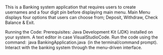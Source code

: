 This is a Banking system application that requires users to create usernames and a four digit pin before displaying main menu.
Main Menu displays four options that users can choose from; Deposit, Withdraw, Check Balance & Exit.

Running the Code: Prerequisites: 
⁠⁠Java Development Kit (JDK) installed on your system. 
A text editor in case VisualStudioCode.
Run the code using the command: ⁠ java BankingApplication.java ⁠ (in the terminal/command prompt).
⁠Interact with the banking system through the menu-driven interface.
